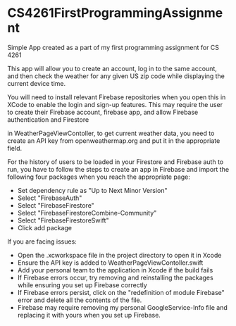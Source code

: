 # CS4261FirstProgrammingAssignment
Simple App created as a part of my first programming assignment for CS 4261

This app will allow you to create an account, log in to the same account, and then check the weather for any given US zip code while displaying the current device time. 

You will need to install relevant Firebase repositories when you open this in XCode to enable the login and sign-up features. This may require the user to create their Firebase account, firebase app, and allow Firebase authentication and Firestore

in WeatherPageViewContoller, to get current weather data, you need to create an API key from openweathermap.org and put it in the appropriate field.

For the history of users to be loaded in your Firestore and Firebase auth to run, you have to follow the steps to create an app in Firebase and import the following four packages when you reach the appropriate page:
- Set dependency rule as "Up to Next Minor Version"
- Select "FirebaseAuth"
- Select "FirebaseFirestore"
- Select "FirebaseFirestoreCombine-Community"
- Select "FirebaseFirestoreSwift"
- Click add package

If you are facing issues:
- Open the .xcworkspace file in the project directory to open it in Xcode
- Ensure the API key is added to WeatherPageViewContoller.swift
- Add your personal team to the application in Xcode if the build fails
- If Firebase errors occur, try removing and reinstalling the packages while ensuring you set up Firebase correctly
- If Firebase errors persist, click on the "redefinition of module Firebase" error and delete all the contents of the file.
- Firebase may require removing my personal GoogleService-Info file and replacing it with yours when you set up Firebase.
